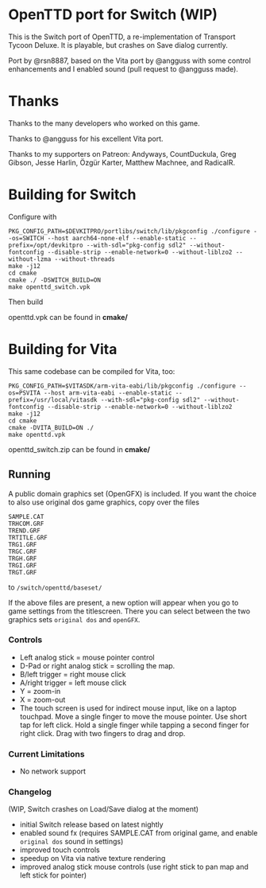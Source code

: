 # OpenTTD port for Switch (WIP)

This is the Switch port of OpenTTD, a re-implementation of Transport Tycoon Deluxe. It is playable, but crashes on Save dialog currently.

Port by @rsn8887, based on the Vita port by @angguss with some control enhancements and I enabled sound (pull request to @angguss made).

# Thanks

Thanks to the many developers who worked on this game.

Thanks to @angguss for his excellent Vita port.

Thanks to my supporters on Patreon: Andyways, CountDuckula, Greg Gibson, Jesse Harlin, Özgür Karter, Matthew Machnee, and RadicalR.

# Building for Switch

Configure with

```
PKG_CONFIG_PATH=$DEVKITPRO/portlibs/switch/lib/pkgconfig ./configure --os=SWITCH --host aarch64-none-elf --enable-static --prefix=/opt/devkitpro --with-sdl="pkg-config sdl2" --without-fontconfig --disable-strip --enable-network=0 --without-liblzo2 --without-lzma --without-threads
make -j12
cd cmake
cmake ./ -DSWITCH_BUILD=ON
make openttd_switch.vpk
```

Then build


openttd.vpk can be found in __cmake/__

# Building for Vita

This same codebase can be compiled for Vita, too:

```
PKG_CONFIG_PATH=$VITASDK/arm-vita-eabi/lib/pkgconfig ./configure --os=PSVITA --host arm-vita-eabi --enable-static --prefix=/usr/local/vitasdk --with-sdl="pkg-config sdl2" --without-fontconfig --disable-strip --enable-network=0 --without-liblzo2
make -j12
cd cmake
cmake -DVITA_BUILD=ON ./
make openttd.vpk
```

openttd_switch.zip can be found in __cmake/__

## Running

A public domain graphics set (OpenGFX) is included. If you want the choice to also use original dos game graphics, copy over the files 
```
SAMPLE.CAT 
TRHCOM.GRF
TREND.GRF
TRTITLE.GRF
TRG1.GRF
TRGC.GRF
TRGH.GRF
TRGI.GRF
TRGT.GRF  
```
to `/switch/openttd/baseset/`

If the above files are present, a new option will appear when you go to game settings from the titlescreen. There you can select between the two graphics sets `original dos` and `openGFX`.

### Controls

 - Left analog stick = mouse pointer control 
 - D-Pad or right analog stick = scrolling the map. 
 - B/left trigger = right mouse click 
 - A/right trigger = left mouse click 
 - Y = zoom-in 
 - X = zoom-out 
 - The touch screen is used for indirect mouse input, like on a laptop touchpad. Move a single finger to move the mouse pointer. Use short tap for left click. Hold a single finger while tapping a second finger for right click. Drag with two fingers to drag and drop. 

### Current Limitations

 - No network support

### Changelog

(WIP, Switch crashes on Load/Save dialog at the moment)

- initial Switch release based on latest nightly
- enabled sound fx (requires SAMPLE.CAT from original game, and enable `original dos` sound in settings)
- improved touch controls
- speedup on Vita via native texture rendering
- improved analog stick mouse controls (use right stick to pan map and left stick for pointer)